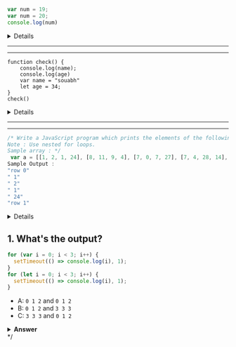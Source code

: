 ```Javascript
var num = 19;
var num = 20;
console.log(num)
```

<Details>
<Summery>
 Answer
</Summery>
 
 Answer 1 **Explanation — ** Empower your code with the 'var' keyword, enabling the declaration of multiple variables with the same name. These variables will hold the latest values, a unique feature not available with 'let' or 'const' due to their block-scoping nature.

</Details>

---

---

```
function check() {
    console.log(name);
    console.log(age)
    var name = "souabh"
    let age = 34;
}
check()
```

<Details>
<Summery>
Answer
<Summery>
Answer: undefined and ReferenceError **Explanation — **
Variables declared with var are hoisted and initialized with undefined. This means that the variable is moved to the top of its scope, and it's available for use throughout the entire function, but its value is undefined until the point in the code where it's assigned.

Variables declared with let are also hoisted, but they are not initialized. They are in a "temporal dead zone" until the actual declaration is reached during the normal program execution.

The console.log(name); line doesn't produce an error because var name is hoisted and initialized with undefined. So, console.log(undefined) is executed.

The console.log(age); line, however, produces an error. This is because let age is hoisted but not initialized. Trying to access it before the let age = 21; line results in a ReferenceError.

</Details>

---

---

```Javascript
/* Write a JavaScript program which prints the elements of the following array
Note : Use nested for loops.
Sample array : */
 var a = [[1, 2, 1, 24], [8, 11, 9, 4], [7, 0, 7, 27], [7, 4, 28, 14], [3, 10, 26, 7]];
Sample Output :
"row 0"
" 1"
" 2"
" 1"
" 24"
"row 1"
```

<Details>
<summery>
Answer:
</summery>
Explaination:

```Javascript
var a = [
  [1, 2, 1, 24],
  [8, 11, 9, 4],
  [7, 0, 7, 27],
  [7, 4, 28, 14],
  [3, 10, 26, 7]
];

// outer loop for row
for(let i=0; i<a.length; i++){
  console.log("row is ", i);
// inner loop for coloumn
for (let j=0; j<a[i].length; j++){
  // console.log("colomn is ", j);
  console.log(" " , a[i][j]);
}
}
/* i and j is representation of row and coloumn
a[1] gives us the entire 2nd row: [8, 11, 9, 4].
a[1][2] then gives us the 3rd element in that row: 9.
*/
// console.log(a[1][3]);
// OR 
for(let row in a){
  console.log("row is ", a[row]);
  for(let colomn in a[row]){
  console.log(" ", a[row][colomn]);
  }
}
```

</Details>


## 1. What's the output?

```javascript
for (var i = 0; i < 3; i++) {
  setTimeout(() => console.log(i), 1);
}
for (let i = 0; i < 3; i++) {
  setTimeout(() => console.log(i), 1);
}
```

- A: `0 1 2` and `0 1 2`
- B: `0 1 2` and `3 3 3`
- C: `3 3 3` and `0 1 2`

<details><summary><b>Answer</b></summary>
<p>

#### Answer: C

Now, due to the behavior of var and closures, all three setTimeout callbacks share the same i. By the time the callbacks execute, the loop has already completed, and i is equal to 3. Therefore, all three callbacks log the value of i, which is 3.

A for loop is used with the variable i declared using let.
setTimeout(() => console.log(i), 1) is inside the loop and uses block-scoping with let.
With let, each iteration of the loop has its own scope for i. Therefore, each setTimeout callback captures the correct value of i at the time the callback is created. As a result, the callbacks log the values 0, 1, and 2 respectively.

 the variable `i` was declared using the `let` keyword: variables declared with the `let` (and `const`) keyword are block-scoped (a block is anything between `{ }`). During each iteration, `i` will have a new value, and each value is scoped inside the loop.

</p>
</details> */
